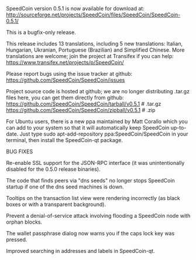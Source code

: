 SpeedCoin version 0.5.1 is now available for download at:
http://sourceforge.net/projects/SpeedCoin/files/SpeedCoin/SpeedCoin-0.5.1/

This is a bugfix-only release.

This release includes 13 translations, including 5 new translations:
Italian, Hungarian, Ukranian, Portuguese (Brazilian) and Simplified Chinese.
More translations are welcome; join the project at Transifex if you can help:
https://www.transifex.net/projects/p/SpeedCoin/

Please report bugs using the issue tracker at github:
https://github.com/SpeedCoin/SpeedCoin/issues

Project source code is hosted at github; we are no longer
distributing .tar.gz files here, you can get them
directly from github:
https://github.com/SpeedCoin/SpeedCoin/tarball/v0.5.1  # .tar.gz
https://github.com/SpeedCoin/SpeedCoin/zipball/v0.5.1  # .zip

For Ubuntu users, there is a new ppa maintained by Matt Corallo which
you can add to your system so that it will automatically keep
SpeedCoin up-to-date.  Just type
sudo apt-add-repository ppa:SpeedCoin/SpeedCoin
in your terminal, then install the SpeedCoin-qt package.


BUG FIXES

Re-enable SSL support for the JSON-RPC interface (it was unintentionally
disabled for the 0.5.0 release binaries).

The code that finds peers via "dns seeds" no longer stops SpeedCoin startup
if one of the dns seed machines is down.

Tooltips on the transaction list view were rendering incorrectly (as black boxes
or with a transparent background).

Prevent a denial-of-service attack involving flooding a SpeedCoin node with
orphan blocks.

The wallet passphrase dialog now warns you if the caps lock key was pressed.

Improved searching in addresses and labels in SpeedCoin-qt.
